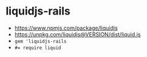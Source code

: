 # liquidjs-rails

- <https://www.npmjs.com/package/liquidjs>
- <https://unpkg.com/liquidjs@VERSION/dist/liquid.js>
- `gem 'liquidjs-rails`
- `#= require liquid`
